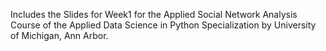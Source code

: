 Includes the Slides for Week1 for the Applied Social Network Analysis Course of the Applied Data Science in Python Specialization by University of Michigan, Ann Arbor.
